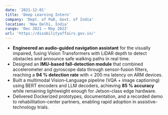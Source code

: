 ```yaml
---
date: '2021-12-01'
title: 'Deep Learning Intern'
company: 'Dept. of PwD, Govt. of India'
location: 'New Delhi, India'
range: 'Dec 2021 – May 2022'
url: 'https://disabilityaffairs.gov.in/'
---
```


- **Engineered an audio-guided navigation assistant** for the visually impaired, fusing Vision Transformers with LiDAR depth to detect obstacles and announce safe walking paths in real time.
- Designed an **IMU-based fall-detection module** that combined accelerometer and gyroscope data through sensor-fusion filters, reaching a **94 % detection rate** with < 200 ms latency on ARM devices.
- Built a multimodal Vision–Language pipeline (VQA + image captioning) using BERT encoders and LLM decoders, achieving **85 % accuracy** while remaining lightweight enough for Jetson-class edge hardware.
- Delivered Dockerized prototypes, documentation, and a recorded demo to rehabilitation-center partners, enabling rapid adoption in assistive-technology trials.
